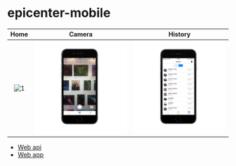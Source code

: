 # epicenter-mobile

Home       |    Camera    | History
:---------:|:------------:|:-------------:
![1][home] | ![2][camera] | ![3][history]
[home]: https://raw.githubusercontent.com/tozaicevas/epicenter-mobile/master/assets/images/mock_home,png
[camera]: https://raw.githubusercontent.com/tozaicevas/epicenter-mobile/master/assets/images/mock_camera.png
[history]: https://raw.githubusercontent.com/tozaicevas/epicenter-mobile/master/assets/images/mock_history.png

* [Web api](https://github.com/tozaicevas/epicenter)
* [Web app](https://github.com/UndeadRat22/EpicenterWebapp)

